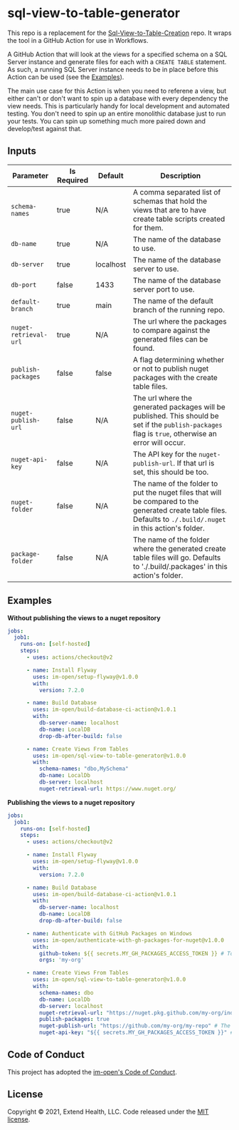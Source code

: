 # sql-view-to-table-generator

This repo is a replacement for the [Sql-View-to-Table-Creation](https://github.com/im-open/Sql-View-to-Table-Creation) repo. It wraps the tool in a GitHub Action for use in Workflows.

A GitHub Action that will look at the views for a specified schema on a SQL Server instance and generate files for each with a `CREATE TABLE` statement. As such, a running SQL Server instance needs to be in place before this Action can be used (see the [Examples](#Examples)).

The main use case for this Action is when you need to referene a view, but either can't or don't want to spin up a database with every dependency the view needs. This is particularly handy for local development and automated testing. You don't need to spin up an entire monolithic database just to run your tests. You can spin up something much more paired down and develop/test against that.
    

## Inputs
| Parameter             | Is Required | Default    | Description           |
| --------------------- | ----------- | ---------- | --------------------- |
| `schema-names`        | true        | N/A        | A comma separated list of schemas that hold the views that are to have create table scripts created for them. |
| `db-name`             | true        | N/A        | The name of the database to use. |
| `db-server`           | true        | localhost  | The name of the database server to use. |
| `db-port`             | false       | 1433       | The name of the database server port to use. |
| `default-branch`      | true        | main       | The name of the default branch of the running repo. |
| `nuget-retrieval-url` | true        | N/A        | The url where the packages to compare against the generated files can be found. |
| `publish-packages`    | false       | false      | A flag determining whether or not to publish nuget packages with the create table files. |
| `nuget-publish-url`   | false       | N/A        | The url where the generated packages will be published. This should be set if the `publish-packages` flag is `true`, otherwise an error will occur. |
| `nuget-api-key`       | false       | N/A        | The API key for the `nuget-publish-url`. If that url is set, this should be too. |
| `nuget-folder`        | false       | N/A        | The name of the folder to put the nuget files that will be compared to the generated create table files. Defaults to `./.build/.nuget` in this action's folder. |
| `package-folder`      | false       | N/A | The name of the folder where the generated create table files will go. Defaults to './.build/.packages' in this action's folder. |

## Examples

**Without publishing the views to a nuget repository**
```yml
jobs:
  job1:
    runs-on: [self-hosted]
    steps:
      - uses: actions/checkout@v2

      - name: Install Flyway
        uses: im-open/setup-flyway@v1.0.0
        with:
          version: 7.2.0

      - name: Build Database
        uses: im-open/build-database-ci-action@v1.0.1
        with:
          db-server-name: localhost
          db-name: LocalDB
          drop-db-after-build: false

      - name: Create Views From Tables
        uses: im-open/sql-view-to-table-generator@v1.0.0
        with:
          schema-names: "dbo,MySchema"
          db-name: LocalDb
          db-server: localhost
          nuget-retrieval-url: https://www.nuget.org/
```

**Publishing the views to a nuget repository**
```yml
jobs:
  job1:
    runs-on: [self-hosted]
    steps:
      - uses: actions/checkout@v2

      - name: Install Flyway
        uses: im-open/setup-flyway@v1.0.0
        with:
          version: 7.2.0

      - name: Build Database
        uses: im-open/build-database-ci-action@v1.0.1
        with:
          db-server-name: localhost
          db-name: LocalDB
          drop-db-after-build: false

      - name: Authenticate with GitHub Packages on Windows
        uses: im-open/authenticate-with-gh-packages-for-nuget@v1.0.0
        with:
          github-token: ${{ secrets.MY_GH_PACKAGES_ACCESS_TOKEN }} # Token has read:packages scope and is authorized for each of the orgs
          orgs: 'my-org'

      - name: Create Views From Tables
        uses: im-open/sql-view-to-table-generator@v1.0.0
        with:
          schema-names: dbo
          db-name: LocalDb
          db-server: localhost
          nuget-retrieval-url: "https://nuget.pkg.github.com/my-org/index.json" # A GitHub packages url for my-org
          publish-packages: true
          nuget-publish-url: "https://github.com/my-org/my-repo" # The url to publish packages to
          nuget-api-key: "${{ secrets.MY_GH_PACKAGES_ACCESS_TOKEN }}" # A token that has access to publish packages
```

## Code of Conduct

This project has adopted the [im-open's Code of Conduct](https://github.com/im-open/.github/blob/master/CODE_OF_CONDUCT.md).

## License

Copyright &copy; 2021, Extend Health, LLC. Code released under the [MIT license](LICENSE).

